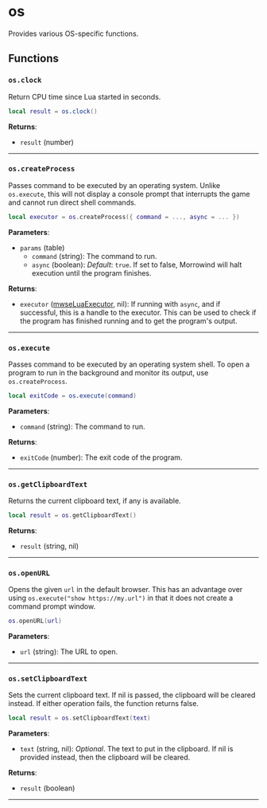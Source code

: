 # os

Provides various OS-specific functions.

## Functions

### `os.clock`

Return CPU time since Lua started in seconds.

```lua
local result = os.clock()
```

**Returns**:

* `result` (number)

***

### `os.createProcess`

Passes command to be executed by an operating system. Unlike `os.execute`, this will not display a console prompt that interrupts the game and cannot run direct shell commands.

```lua
local executor = os.createProcess({ command = ..., async = ... })
```

**Parameters**:

* `params` (table)
	* `command` (string): The command to run.
	* `async` (boolean): *Default*: `true`. If set to false, Morrowind will halt execution until the program finishes.

**Returns**:

* `executor` ([mwseLuaExecutor](../../types/mwseLuaExecutor), nil): If running with `async`, and if successful, this is a handle to the executor. This can be used to check if the program has finished running and to get the program's output.

***

### `os.execute`

Passes command to be executed by an operating system shell. To open a program to run in the background and monitor its output, use `os.createProcess`.

```lua
local exitCode = os.execute(command)
```

**Parameters**:

* `command` (string): The command to run.

**Returns**:

* `exitCode` (number): The exit code of the program.

***

### `os.getClipboardText`

Returns the current clipboard text, if any is available.

```lua
local result = os.getClipboardText()
```

**Returns**:

* `result` (string, nil)

***

### `os.openURL`

Opens the given `url` in the default browser. This has an advantage over using `os.execute("show https://my.url")` in that it does not create a command prompt window.

```lua
os.openURL(url)
```

**Parameters**:

* `url` (string): The URL to open.

***

### `os.setClipboardText`

Sets the current clipboard text. If nil is passed, the clipboard will be cleared instead. If either operation fails, the function returns false.

```lua
local result = os.setClipboardText(text)
```

**Parameters**:

* `text` (string, nil): *Optional*. The text to put in the clipboard. If nil is provided instead, then the clipboard will be cleared.

**Returns**:

* `result` (boolean)

***

